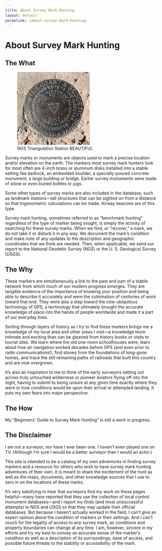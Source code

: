 ```yaml
---
title: About Survey Mark Hunting
layout: default
permalink: /about-survey-mark-hunting/
---
```


# About Survey Mark Hunting

## The What

<figure class="alignright">
    <img src="/assets/img/go0505csm.jpg" alt="NGS Triangulation Station BEAUTIFUL" title="NGS Triangulation Station BEAUTIFUL">
    <figcaption>NGS Triangulation Station BEAUTIFUL</figcaption>
</figure>

Survey marks or monuments are objects used to mark a precise location and/or elevation on the earth. The markers most survey mark hunters look for most often are 4-inch brass or aluminum disks installed into a stable setting like bedrock, an embedded boulder, a specially-poured concrete monument, a large building or bridge. Earlier survey monuments were made of stone or even buried bottles or jugs.

Some other types of survey marks are also included in the database, such as landmark stations—tall structures that can be sighted on from a distance so that trigonometric calculations can be made. Airway beacons are of this type.

Survey mark hunting, sometimes referred to as “benchmark hunting” regardless of the type of marker being sought, is simply the activity of searching for these survey marks. When we find, or “recover,” a mark, we do not take it or disturb it in any way. We document the mark’s condition and make note of any updates to the description and geographic coordinates that we think are needed. Then, when applicable, we send our report to the National Geodetic Survey (NGS) or the U. S. Geological Survey (USGS).

## The Why

These markers are simultaneously a link to the past and part of a stable network from which much of our modern progress emerges. They are tangible evidence of the importance of knowing your position and being able to describe it accurately and were the culmination of centuries of work toward that end. They were also a step toward the now-ubiquitous technology of GPS, a technology that ultimately brought the accurate knowledge of place into the hands of people worldwide and made it a part of our everyday lives.

Sorting through layers of history as I try to find these markers brings me a knowledge of my local area and other areas I visit—a knowledge more intimate and exciting than can be gleaned from history books or visits to tourist sites. We learn where the old one-room schoolhouses were, learn about how air navigation worked decades before GPS (and even prior to radio communications!), find stones from the foundations of long-gone homes, and trace the still remaining paths of railroads that built this country and are now overgrown.

It’s also an inspiration to me to think of the early surveyors setting out across truly untouched wilderness or pioneer aviators flying off into the night, having to submit to being unsure at any given time exactly where they were or how conditions would be upon their arrival or attempted landing. It puts my own fears into major perspective.

## The How

My “Beginners’ Guide to Survey Mark Hunting” is still a work in progress.

## The Disclaimer

I am not a surveyor, nor have I ever been one. I haven’t even played one on TV. (Although I’m sure I would be a better surveyor than I would an actor.)

This site is intended to be a catalog of my own adventures in finding survey markers and a resource for others who wish to have survey mark hunting adventures of their own. It is meant to share the excitement of the hunt as well as the maps, documents, and other knowledge sources that I use to zero in on the locations of these marks.

It’s very satisfying to hear that surveyors find my work on these pages helpful—many have reported that they use the collection of local control monument databases—and I report my finds (and most unsuccessful attempts) to NGS and USGS so that they may update their official databases. But because I haven’t actually worked in the field, I can’t give an expert opinion about the condition of markers or their settings. And I can’t vouch for the legality of access to any survey mark, as conditions and property boundaries can change at any time. I am, however, sincere in my efforts and try my best to convey an accurate sense of the marker’s condition as well as a description of its surroundings, ease of access, and possible future threats to the stability or accessibility of the mark.